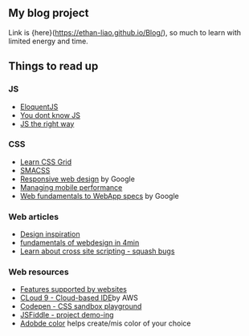 ## My blog project
Link is {here}(https://ethan-liao.github.io/Blog/), so much to learn with limited energy and time. 


## Things to read up
### JS
- [EloquentJS](http://eloquentjavascript.net/)
- [You dont know JS](https://github.com/getify/You-Dont-Know-JS)
- [JS the right way](http://jstherightway.org/)

### CSS
- [Learn CSS Grid](https://scrimba.com/g/gR8PTE)
- [SMACSS](https://smacss.com/)
- [Responsive web design](https://www.udacity.com/course/responsive-web-design-fundamentals--ud893) by Google
- [Managing mobile performance](https://www.smashingmagazine.com/2016/03/managing-mobile-performance-optimization/)
- [Web fundamentals to WebApp specs](https://developers.google.com/web/fundamentals/) by Google

### Web articles 
- [Design inspiration](https://www.awwwards.com/)
- [fundamentals of webdesign in 4min](https://jgthms.com/web-design-in-4-minutes/)
- [Learn about cross site scripting - squash bugs](https://xss-game.appspot.com/)

### Web resources
- [Features supported by websites](https://caniuse.com/)
- [CLoud 9 - Cloud-based IDE](https://aws.amazon.com/cloud9/?origin=c9io)by AWS
- [Codepen - CSS sandbox playground](https://codepen.io/)
- [JSFiddle - project demo-ing](https://jsfiddle.net/)
- [Adobde color](https://color.adobe.com/create/color-wheel/) helps create/mis color of your choice
